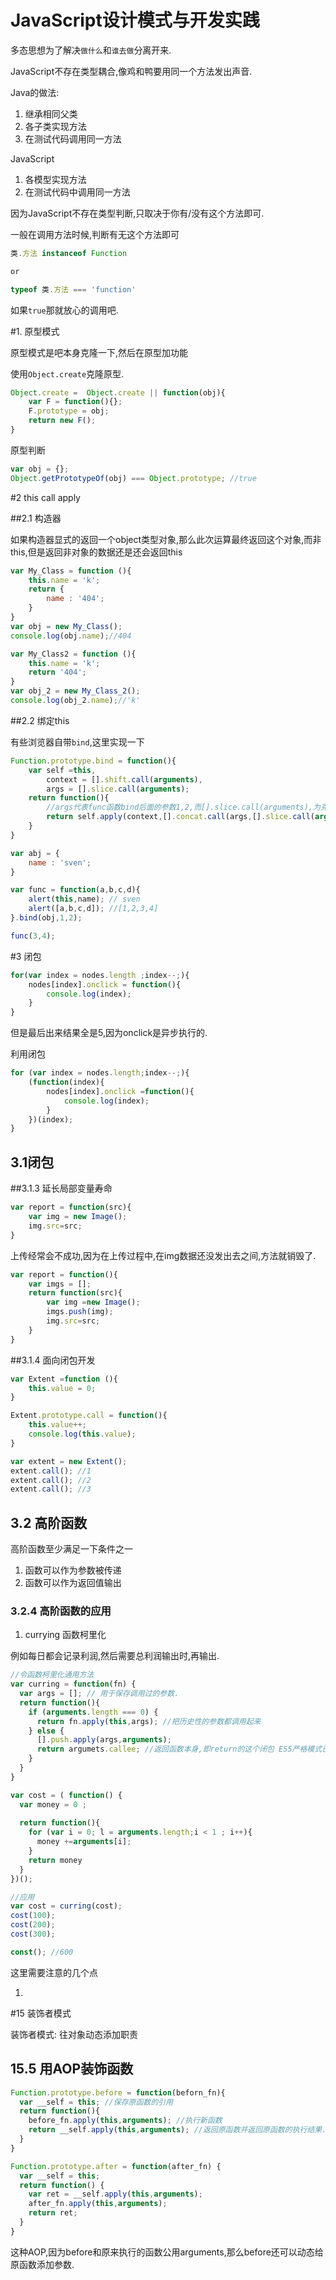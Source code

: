 # JavaScript设计模式与开发实践

多态思想为了解决`做什么`和`谁去做`分离开来.

JavaScript不存在类型耦合,像鸡和鸭要用同一个方法发出声音.

Java的做法:

1. 继承相同父类
2. 各子类实现方法
3. 在测试代码调用同一方法

JavaScript

1. 各模型实现方法
2. 在测试代码中调用同一方法

因为JavaScript不存在类型判断,只取决于你有/没有这个方法即可.

一般在调用方法时候,判断有无这个方法即可

```javascript
类.方法 instanceof Function

or

typeof 类.方法 === 'function'
```

如果`true`那就放心的调用吧.

#1. 原型模式

原型模式是吧本身克隆一下,然后在原型加功能

使用`Object.create`克隆原型.

```javascript
Object.create =  Object.create || function(obj){
    var F = function(){};
    F.prototype = obj;
    return new F();
}
```

原型判断

```javascript
var obj = {};
Object.getPrototypeOf(obj) === Object.prototype; //true
```

#2 this call apply

##2.1 构造器

如果构造器显式的返回一个object类型对象,那么此次运算最终返回这个对象,而非this,但是返回非对象的数据还是还会返回this

```javascript
var My_Class = function (){
    this.name = 'k';
    return {
        name : '404';
    }
}
var obj = new My_Class();
console.log(obj.name);//404

var My_Class2 = function (){
    this.name = 'k';
    return '404';
}
var obj_2 = new My_Class_2();
console.log(obj_2.name);//'k'
```

##2.2 绑定this

有些浏览器自带`bind`,这里实现一下

```javascript
Function.prototype.bind = function(){
    var self =this,
        context = [].shift.call(arguments),
        args = [].slice.call(arguments);
    return function(){
        //args代表func函数bind后面的参数1,2,而[].slice.call(arguments),为克隆3,4参数.
        return self.apply(context,[].concat.call(args,[].slice.call(arguments)));
    }
}

var abj = {
    name : 'sven';
}

var func = function(a,b,c,d){
    alert(this,name); // sven
    alert([a,b,c,d]); //[1,2,3,4]
}.bind(obj,1,2);

func(3,4);
```
#3 闭包

```javascript
for(var index = nodes.length ;index--;){
    nodes[index].onclick = function(){
        console.log(index);
    }
}
```
但是最后出来结果全是5,因为onclick是异步执行的.

利用闭包

```javascript
for (var index = nodes.length;index--;){
    (function(index){
        nodes[index].onclick =function(){
            console.log(index);
        }
    })(index);
}
```

## 3.1闭包

##3.1.3 延长局部变量寿命

```javascript
var report = function(src){
    var img = new Image();
    img.src=src;
}
```
上传经常会不成功,因为在上传过程中,在img数据还没发出去之间,方法就销毁了.
```javascript
var report = function(){
    var imgs = [];
    return function(src){
        var img =new Image();
        imgs.push(img);
        img.src=src;
    }
}
```

##3.1.4 面向闭包开发

```javascript
var Extent =function (){
    this.value = 0;
}

Extent.prototype.call = function(){
    this.value++;
    console.log(this.value);
}

var extent = new Extent();
extent.call(); //1
extent.call(); //2
extent.call(); //3
```
## 3.2 高阶函数

高阶函数至少满足一下条件之一

1. 函数可以作为参数被传递
2. 函数可以作为返回值输出

### 3.2.4 高阶函数的应用

1. currying 函数柯里化

  例如每日都会记录利润,然后需要总利润输出时,再输出.
  
  ```javascript
  //令函数柯里化通用方法
  var curring = function(fn) {
    var args = []; // 用于保存调用过的参数.
    return function(){
      if (arguments.length === 0) {
        return fn.apply(this,args); //把历史性的参数都调用起来
      } else {
        [].push.apply(args,arguments);
        return argumets.callee; //返回函数本身,即return的这个闭包 ES5严格模式已不允许使用该方法
      }
    }
  }
  
  var cost = ( function() {
    var money = 0 ;
    
    return function(){
      for (var i = 0; l = arguments.length;i < 1 ; i++){
        money +=arguments[i];
      }
      return money
    }
  })();
  
  //应用
  var cost = curring(cost);
  cost(100);
  cost(200);
  cost(300);
  
  const(); //600
  ```
  
  这里需要注意的几个点
  
  1. 

#15 装饰者模式

装饰者模式: 往对象动态添加职责

## 15.5 用AOP装饰函数

```javascript
Function.prototype.before = function(beforn_fn){
  var __self = this; //保存原函数的引用
  return function(){
    before_fn.apply(this,arguments); //执行新函数
    return __self.apply(this,arguments); //返回原函数并返回原函数的执行结果.
  }
}

Function.prototype.after = function(after_fn) {
  var __self = this;
  return function() {
    var ret = __self.apply(this,arguments);
    after_fn.apply(this,arguments);
    return ret;
  }
}
```

这种AOP,因为before和原来执行的函数公用arguments,那么before还可以动态给原函数添加参数.